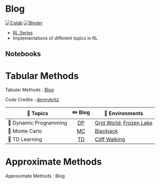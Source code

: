 # Blog

[![Colab](https://img.shields.io/badge/launch-Colab-orange.svg)](https://github.com/dudeperf3ct/RL_notebooks/master)
[![Binder](https://mybinder.org/badge_logo.svg)](https://mybinder.org/v2/gh/dudeperf3ct/RL_Notebooks/master)

- [RL Series](https://dudeperf3ct.github.io/rl/2019/12/19/Reinforcement-Learning/)
- Implementations of different topics in RL


## Notebooks

# Tabular Methods

Tabular Methods : [Blog](https://dudeperf3ct.github.io/rl/2019/12/29/Tabular-Solution/)

Code Credits : [dennybritz](https://github.com/dennybritz/reinforcement-learning)

|:page_with_curl: Topics|:pencil2: Blog|:key: Environments|
| ------------- | :-------------: |------------- |
|:wind_chime: Dynamic Programming|[DP](https://dudeperf3ct.github.io/rl/2019/12/29/Tabular-Solution/#dynamic-programming)| [Grid World](https://colab.research.google.com/github/dudeperf3ct/RL_Notebooks/blob/master/DP/Dynamic_Programming_Grid_World.ipynb), [Frozen Lake](https://colab.research.google.com/github/dudeperf3ct/RL_Notebooks/blob/master/DP/Dynamic_Programming_FrozenLake.ipynb) |
|:rice_scene: Monte Carlo|[MC](https://dudeperf3ct.github.io/rl/2019/12/29/Tabular-Solution/#monte-carlo)|[Blackjack](https://colab.research.google.com/github/dudeperf3ct/RL_Notebooks/blob/master/MC/Monte_Carlo_Blackjack.ipynb) |
|:high_brightness: TD Learning|[TD](https://dudeperf3ct.github.io/rl/2019/12/29/Tabular-Solution/#td-learning)| [Cliff Walking](https://colab.research.google.com/github/dudeperf3ct/RL_Notebooks/blob/master/TD/TD_CliffWalking.ipynb)|

# Approximate Methods

Approximate Methods : Blog
